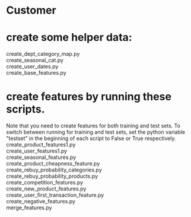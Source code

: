 # Customer
# create some helper data:
create_dept_category_map.py<br/>
create_seasonal_cat.py<br/>
create_user_dates.py<br/>
create_base_features.py<br/>
# create features by running these scripts. 
Note that you need to create features for both training and test sets. To switch between running for training and test sets, set the python variable "testset" in the beginning of each script to False or True respectively.
create_product_features1.py<br/>
create_user_features1.py<br/>
create_seasonal_features.py<br/>
create_product_cheapness_feature.py<br/>
create_rebuy_probability_categories.py<br/>
create_rebuy_probability_products.py<br/>
create_competition_features.py<br/>
create_new_product_features.py<br/>
create_user_first_transaction_feature.py<br/>
create_negative_features.py<br/>
merge_features.py<br/>

